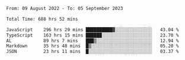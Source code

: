 
<!--START_SECTION:waka-->

```txt
From: 09 August 2022 - To: 05 September 2023

Total Time: 688 hrs 52 mins

JavaScript    296 hrs 29 mins ██████████▓░░░░░░░░░░░░░░   43.04 %
TypeScript    163 hrs 15 mins ██████░░░░░░░░░░░░░░░░░░░   23.70 %
AL            89 hrs 7 mins   ███▒░░░░░░░░░░░░░░░░░░░░░   12.94 %
Markdown      35 hrs 48 mins  █▒░░░░░░░░░░░░░░░░░░░░░░░   05.20 %
JSON          23 hrs 11 mins  █░░░░░░░░░░░░░░░░░░░░░░░░   03.37 %
```

<!--END_SECTION:waka-->












